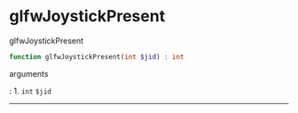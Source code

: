# glfwJoystickPresent
glfwJoystickPresent

```php
function glfwJoystickPresent(int $jid) : int
```

arguments

:    1. `int` `$jid` 

---
     
